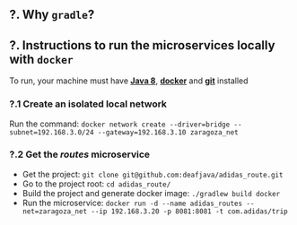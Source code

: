 ## ?. Why `gradle`?


## ?. Instructions to run the microservices locally with `docker`

To run, your machine must have [__Java 8__](https://www.oracle.com/technetwork/java/javase/downloads/jdk8-downloads-2133151.html), [__docker__](https://docs.docker.com/install/) and [__git__](https://git-scm.com/downloads) installed

### ?.1 Create an isolated local network

Run the command: `docker network create --driver=bridge --subnet=192.168.3.0/24 --gateway=192.168.3.10 zaragoza_net`

### ?.2 Get the _routes_ microservice

* Get the project: `git clone git@github.com:deafjava/adidas_route.git`
* Go to the project root: `cd adidas_route/`
* Build the project and generate docker image: `./gradlew build docker`
* Run the microservice: `docker run -d --name adidas_routes --net=zaragoza_net --ip 192.168.3.20 -p 8081:8081 -t com.adidas/trip`
